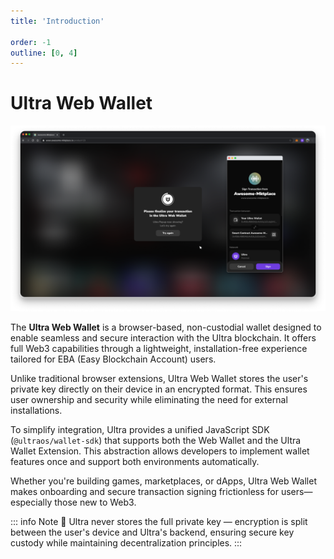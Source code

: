 ```yaml
---
title: 'Introduction'

order: -1
outline: [0, 4]
---
```


# Ultra Web Wallet


![](/images/web-wallet-main.png)

The **Ultra Web Wallet** is a browser-based, non-custodial wallet designed to enable seamless and secure interaction with the Ultra blockchain. It offers full Web3 capabilities through a lightweight, installation-free experience tailored for EBA (Easy Blockchain Account) users.

Unlike traditional browser extensions, Ultra Web Wallet stores the user's private key directly on their device in an encrypted format. This ensures user ownership and security while eliminating the need for external installations. 

To simplify integration, Ultra provides a unified JavaScript SDK (`@ultraos/wallet-sdk`) that supports both the Web Wallet and the Ultra Wallet Extension. This abstraction allows developers to implement wallet features once and support both environments automatically.

Whether you're building games, marketplaces, or dApps, Ultra Web Wallet makes onboarding and secure transaction signing frictionless for users—especially those new to Web3.

::: info Note
 🔐 Ultra never stores the full private key — encryption is split between the user's device and Ultra's backend, ensuring secure key custody while maintaining decentralization principles.
:::